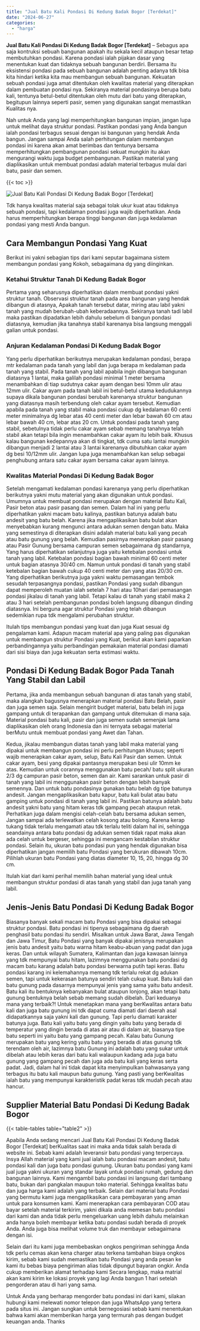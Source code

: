 ```yaml
---
title: "Jual Batu Kali Pondasi Di Kedung Badak Bogor [Terdekat]"
date: "2024-06-27"
categories: 
  - "harga"
---
```


**Jual Batu Kali Pondasi Di Kedung Badak Bogor \[Terdekat\]** – Sebagus apa saja kontruksi sebuah bangunan apakah itu sekala kecil ataupun besar tetap membutuhkan pondasi. Karena pondasi ialah pijakan dasar yang menentukan kuat dan tidaknya sebuah bangunan berdiri. Bersama itu eksistensi pondasi pada sebuah bangunan adalah penting adanya tdk bisa kita hindari ketika kita mau membangun sebuah bangunan. Kekuatan sebuah pondasi juga amat ditentukan oleh kwalitas material yang diterapkan dalam pembuatan pondasi nya. Sekiranya material pondasinya berupa batu kali, tentunya betul-betul ditentukan oleh mutu dari batu yang diterapkan, begitupun lainnya seperti pasir, semen yang digunakan sangat memastikan Kualitas nya.

Nah untuk Anda yang lagi memperhitungkan bangunan impian, jangan lupa untuk melihat daya struktur pondasi. Pastikan pondasi yang Anda bangun ialah pondasi terbagus sesuai dengan isi bangunan yang hendak Anda bangun. Jangan sampai Anda salah perhitungan dalam membangun pondasi ini karena akan amat berimbas dan tentunya bersama memperhitungkan pembangunan pondasi sekuat mungkin itu akan mengurangi waktu juga budget pembangunan. Pastikan material yang diaplikasikan untuk membuat pondasi adalah material terbagus mulai dari batu, pasir dan semen.

{{< toc >}}

![Jual Batu Kali Pondasi Di Kedung Badak Bogor [Terdekat]](/images/jual-batu-kali-28.png)

Tdk hanya kwalitas material saja sebagai tolak ukur kuat atau tidaknya sebuah pondasi, tapi kedalaman pondasi juga wajib diperhatikan. Anda harus memperhitungkan berapa tinggi bangunan dan juga kedalaman pondasi yang mesti Anda bangun.

## Cara Membangun Pondasi Yang Kuat

Berikut ini yakni sebagian tips dari kami seputar bagaimana sistem membangun pondasi yang Kokoh, sebagaimana dg yang diinginkan.

### Ketahui Struktur Tanah Di Kedung Badak Bogor

Pertama yang seharusnya diperhatikan dalam membuat pondasi yakni struktur tanah. Observasi struktur tanah pada area bangunan yang hendak dibangun di atasnya, Apakah tanah tersebut datar, miring atau labil yakni tanah yang mudah berubah-ubah keberadaannya. Sekiranya tanah tadi labil maka pastikan dipadatkan lebih dahulu sebelum di bangun pondasi diatasnya, kemudian jika tanahnya stabil karenanya bisa langsung menggali galian untuk pondasi.

### Anjuran Kedalaman Pondasi Di Kedung Badak Bogor

Yang perlu diperhatikan berikutnya merupakan kedalaman pondasi, berapa mtr kedalaman pada tanah yang labil dan juga berapa m kedalaman pada tanah yang stabil. Pada tanah yang labil apabila ingin dibangun bangunan diatasnya 1 lantai, maka galilah pondasi minimal 1 meter bersama menambahkan di tiap sudutnya cakar ayam dengan besi 10mm ulir atau 12mm ulir. Cakar ayam pada tanah labil ini betul-betul utama kedudukannya supaya dikala bangunan pondasi berubah karenanya struktur bangunan yang diatasnya masih terbendung oleh cakar ayam tersebut. Kemudian apabila pada tanah yang stabil maka pondasi cukup dg kedalaman 60 centi meter minimalnya dg lebar atas 40 centi meter dan lebar bawah 60 cm atau lebar bawah 40 cm, lebar atas 20 cm. Untuk pondasi pada tanah yang stabil, sebetulnya tidak perlu cakar ayam sebab memang tanahnya telah stabil akan tetapi bila ingin menambahkan cakar ayam itu lebih baik. Khusus kalau bangunan kedepannya akan di tingkat, tdk cuma satu lantai mungkin dibangun menjadi 2 lantai atau 3 lantai karenanya dibutuhkan cakar ayam dg besi 10/12mm ulir. Jangan lupa juga menambahkan kan selup sebagai penghubung antara satu cakar ayam bersama cakar ayam lainnya.

### Kwalitas Material Pondasi Di Kedung Badak Bogor

Setelah mengamati kedalaman pondasi karenanya yang perlu diperhatikan berikutnya yakni mutu material yang akan digunakan untuk pondasi. Umumnya untuk membuat pondasi merupakan dengan material Batu Kali, Pasir beton atau pasir pasang dan semen. Dalam hal ini yang perlu diperhatikan yakni macam batu kalinya, pastikan batunya adalah batu andesit yang batu belah. Karena jika mengaplikasikan batu bulat akan menyebabkan kurang mengunci antara adukan semen dengan batu. Maka yang semestinya di diterapkan disini adalah material batu kali yang pecah atau batu gunung yang belah. Kemudian pasirnya menerapkan pasir pasang atau Pasir Gunung bersama campuran semen sebagaimana dg standarnya, Yang harus diperhatikan selanjutnya juga yaitu ketebalan pondasi untuk tanah yang labil. Ketebalan pondasi bagian bawah minimal 60 centi meter untuk bagian atasnya 30/40 cm. Namun untuk pondasi di tanah yang stabil ketebalan bagian bawah cukup 40 centi meter dan yang atas 20/30 cm. Yang diperhatikan berikutnya juga yakni waktu pemasangan tembok sesudah terpasangnya pondasi, pastikan Pondasi yang sudah dibangun dapat memperoleh muatan ialah setelah 7 hari atau 10hari dari pemasangan pondasi jikalau di tanah yang labil. Tetapi kalau di tanah yang stabil maka 2 atau 3 hari setelah pembangunan pondasi boleh langsung dibangun dinding diatasnya. Ini berguna agar struktur Pondasi yang telah dibangun sedemikian rupa tdk mengalami perubahan struktur.

Itulah tips membangun pondasi yang kuat dan juga Kuat sesuai dg pengalaman kami. Adapun macam material apa yang paling pas digunakan untuk membangun struktur Pondasi yang Kuat, berikut akan kami paparkan perbandingannya yaitu perbandingan pemakaian material pondasi diamati dari sisi biaya dan juga kekuatan serta estimasi waktu.

## Pondasi Di Kedung Badak Bogor Pada Tanah Yang Stabil dan Labil

Pertama, jika anda membangun sebuah bangunan di atas tanah yang stabil, maka alangkah bagusnya menerapkan material pondasi Batu Belah, pasir dan juga semen saja. Selain mengirit budget material, batu belah ini juga gampang untuk di terapankan dan gampang untuk ditemukan di mana saja. Material pondasi batu kali, pasir dan juga semen sudah semenjak lama diaplikasikan oleh orang Indonesia dan ini ternyata sebagai material berMutu untuk membuat pondasi yang Awet dan Tahan.

Kedua, jikalau membangun diatas tanah yang labil maka material yang dipakai untuk membangun pondasi ini perlu perhitungan khusus; seperti wajib menerapkan cakar ayam, selup, Batu Kali Pasir dan semen. Untuk cakar ayam, besi yang dipakai pantasnya merupakan besi ulir 10mm ke atas. Kemudian untuk corannya menggunakan batu pecah/ batu split ukuran 2/3 dg campuran pasir beton, semen dan air. Kami sarankan untuk pasir di tanah yang labil ini menggunakan pasir beton dengan lebih banyak semennya. Dan untuk batu pondasinya gunakan batu belah dg tipe batunya andesit. Jangan mengaplikasikan batu kapur, batu kali bulat atau batu gamping untuk pondasi di tanah yang labil ini. Pastikan batunya adalah batu andesit yakni batu yang hitam keras tdk gampang pecah ataupun retak. Perhatikan juga dalam mengisi celah-celah batu bersama adukan semen, Jangan sampai ada terlewatkan celah kosong atau bolong. Karena kerap tukang tidak terlalu mengamati atau tdk terlalu teliti dalam hal ini, sehingga seandainya antara batu pondasi dg adukan semen tidak rapat maka akan ada celah untuk bergeser, sehingga ini mengancam kestabilan struktur pondasi. Selain itu, ukuran batu pondasi pun yang hendak digunakan bisa diperhatikan jangan memilih batu Pondasi yang berukuran dibawah 10cm. Pilihlah ukuran batu Pondasi yang diatas diameter 10, 15, 20, hingga dg 30 cm.

Itulah kiat dari kami perihal memilih bahan material yang ideal untuk membangun struktur pondasi di atas tanah yang stabil dan juga tanah yang labil.

## Jenis-Jenis Batu Pondasi Di Kedung Badak Bogor

Biasanya banyak sekali macam batu Pondasi yang bisa dipakai sebagai struktur pondasi. Batu pondasi ini tipenya sebagaimana dg daerah penghasil batu pondasi itu sendiri. Misalkan untuk Jawa Barat, Jawa Tengah dan Jawa Timur, Batu Pondasi yang banyak dipakai jenisnya merupakan jenis batu andesit yaitu batu warna hitam keabu-abuan yang padat dan juga keras. Dan untuk wilayah Sumatera, Kalimantan dan juga kawasan lainnya yang tdk mempunyai batu hitam, lazimnya menggunakan batu pondasi dg macam batu karang adalah batu pondasi berwarna putih tapi keras. Batu pondasi karang ini kelemahannya memang tdk terlalu rekat dg adukan semen, tapi untuk kekerasan batunya sendiri telah cukup kuat. Batu kali dan batu gunung pada dasarnya mempunyai jenis yang sama yaitu batu andesit. Batu kali itu bentuknya kebanyakan bulat ataupun lonjong, akan tetapi batu gunung bentuknya belah sebab memang sudah dibelah. Dari keduanya mana yang terbaik?! Untuk menetapkan mana yang berKwalitas antara batu kali dan juga batu gunung ini tdk dapat cuma diamati dari daerah asal didapatkannya saja yakni kali dan gunung. Tapi perlu diamati karakter batunya juga. Batu kali yaitu batu yang dingin yaitu batu yang berada di temperatur yang dingin berada di atas air atau di dalam air, biasanya tipe batu seperti ini yaitu batu yang gampang pecah. Kalau batu Gunung merupakan batu yang kering yaitu batu yang berada di atas gunung tdk terendam oleh air, lazimnya batu Gunung ini adalah batu yang sukar untuk dibelah atau lebih keras dari batu kali walaupun kadang ada juga batu gunung yang gampang pecah dan juga ada batu kali yang keras serta padat. Jadi, dalam hal ini tidak dapat kita menyimpulkan bahwasanya yang terbagus itu batu kali maupun batu gunung. Yang pasti yang berKwalitas ialah batu yang mempunyai karakteristik padat keras tdk mudah pecah atau hancur.

## Supplier Material Batu Pondasi Di Kedung Badak Bogor

{{< table-tables table="table2" >}}

Apabila Anda sedang mencari Jual Batu Kali Pondasi Di Kedung Badak Bogor \[Terdekat\] berKualitas saat ini maka anda tidak salah berada di website ini. Sebab kami adalah leveransir batu pondasi yang terpercaya. Insya Allah material yang kami jual ialah batu pondasi macam andesit, batu pondasi kali dan juga batu pondasi gunung. Ukuran batu pondasi yang kami jual juga yakni ukuran yang standar layak untuk pondasi rumah, gedung dan bangunan lainnya. Kami mengambil batu pondasi ini langsung dari tambang batu, bukan dari pangkalan maupun toko material. Sehingga kwalitas batu dan juga harga kami adalah yang terbaik. Selain dari material batu Pondasi yang bermutu kami juga mengaplikasikan cara pembayaran yang aman untuk para konsumen kami. Kami menerapkan cara pembayaran COD atau bayar setelah material terkirim, yakni dikala anda memesan batu pondasi dari kami dan anda tidak perlu mengeluarkan uang lebih dahulu melainkan anda hanya boleh membayar ketika batu pondasi sudah berada di proyek Anda. Anda juga bisa melihat volume truk dan membayar sebagaimana dengan isi.

Selain dari itu kami juga membebaskan ongkos pengiriman sehingga Anda tdk perlu cemas akan kena charger atau terkena tambahan biaya ongkos kirim, sebab kami sudah memastikan batu Pondasi yang anda pesan ke kami itu bebas biaya pengiriman alias tidak dipungut bayaran ongkir. Anda cukup memberikan alamat terhadap kami Secara lengkap, maka matrial akan kami kirim ke lokasi proyek yang lagi Anda bangun 1 hari setelah pengorderan atau di hari yang sama.

Untuk Anda yang berharap mengorder batu pondasi ini dari kami, silakan hubungi kami melewati nomor telepon dan juga WhatsApp yang tertera pada situs ini. Jangan sungkan untuk bernegosiasi sebab kami menentukan bahwa kami akan memberikan harga yang termurah pas dengan budget keuangan anda. Thanks
